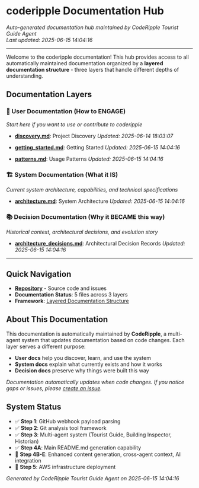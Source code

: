 # coderipple Documentation Hub

*Auto-generated documentation hub maintained by CodeRipple Tourist Guide Agent*  
*Last updated: 2025-06-15 14:04:16*

---

Welcome to the coderipple documentation! This hub provides access to all automatically maintained documentation organized by a **layered documentation structure** - three layers that handle different depths of understanding.

## Documentation Layers

### 🎯 User Documentation (How to ENGAGE)
*Start here if you want to use or contribute to coderipple*

- **[discovery.md](coderipple/discovery.md)**: Project Discovery
  *Updated: 2025-06-14 18:03:07*

- **[getting_started.md](coderipple/getting_started.md)**: Getting Started
  *Updated: 2025-06-15 14:04:16*

- **[patterns.md](coderipple/patterns.md)**: Usage Patterns
  *Updated: 2025-06-15 14:04:16*

### 🏗️ System Documentation (What it IS)
*Current system architecture, capabilities, and technical specifications*

- **[architecture.md](coderipple/system/architecture.md)**: System Architecture
  *Updated: 2025-06-15 14:04:16*

### 📚 Decision Documentation (Why it BECAME this way)
*Historical context, architectural decisions, and evolution story*

- **[architecture_decisions.md](coderipple/decisions/architecture_decisions.md)**: Architectural Decision Records
  *Updated: 2025-06-15 14:04:16*

---

## Quick Navigation

- **[Repository](https://github.com/robertoallende/coderipple)** - Source code and issues
- **Documentation Status**: 5 files across 3 layers
- **Framework**: [Layered Documentation Structure](https://github.com/robertoallende/coderipple#documentation-layers)

## About This Documentation

This documentation is automatically maintained by **CodeRipple**, a multi-agent system that updates documentation based on code changes. Each layer serves a different purpose:

- **User docs** help you discover, learn, and use the system
- **System docs** explain what currently exists and how it works  
- **Decision docs** preserve why things were built this way

*Documentation automatically updates when code changes. If you notice gaps or issues, please [create an issue](https://github.com/robertoallende/coderipple/issues).*

## System Status

- ✅ **Step 1**: GitHub webhook payload parsing  
- ✅ **Step 2**: Git analysis tool framework
- ✅ **Step 3**: Multi-agent system (Tourist Guide, Building Inspector, Historian)
- ✅ **Step 4A**: Main README.md generation capability
- 🔄 **Step 4B-E**: Enhanced content generation, cross-agent context, AI integration
- 📅 **Step 5**: AWS infrastructure deployment

*Generated by CodeRipple Tourist Guide Agent on 2025-06-15 14:04:16*
